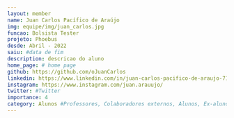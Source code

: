 ```yaml
---
layout: member
name: Juan Carlos Pacífico de Araújo
img: equipe/img/juan_carlos.jpg
funcao: Bolsista Tester
projeto: Phoebus
desde: Abril - 2022
saiu: #data de fim
description: descricao do aluno
home_page: # home page
github: https://github.com/oJuanCarlos
linkedin: https://www.linkedin.com/in/juan-carlos-pacifico-de-araujo-712a2121a/
instagram: https://www.instagram.com/juan.arauujo/
twitter: #Twitter
importance: 4
category: Alunos #Professores, Colaboradores externos, Alunos, Ex-alunos
---
```

